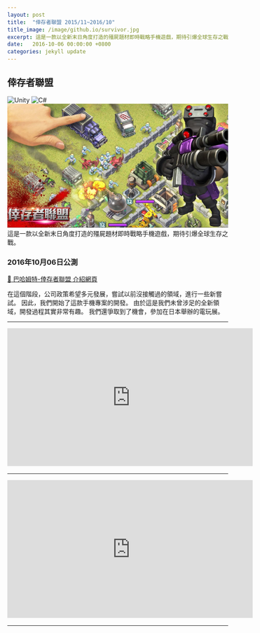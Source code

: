 ```yaml
---
layout: post
title:  "倖存者聯盟 2015/11~2016/10"
title_image: /image/github.io/survivor.jpg
excerpt: 這是一款以全新末日角度打造的殭屍題材即時戰略手機遊戲，期待引爆全球生存之戰。
date:   2016-10-06 00:00:00 +0800
categories: jekyll update
---
```


## 倖存者聯盟
![Unity](https://img.shields.io/badge/unity-%23000000.svg?style=for-the-badge&logo=unity&logoColor=white) ![C#](https://img.shields.io/badge/c%23-%23239120.svg?style=for-the-badge&logo=csharp&logoColor=white)  
![倖存者聯盟](/image/github.io/survivor.jpg)
這是一款以全新末日角度打造的殭屍題材即時戰略手機遊戲，期待引爆全球生存之戰。

### 2016年10月06日公測

[🔗 巴哈姆特-倖存者聯盟 介紹網頁](https://acg.gamer.com.tw/acgDetail.php?s=85429)

在這個階段，公司政策希望多元發展，嘗試以前沒接觸過的領域，進行一些新嘗試。
因此，我們開始了這款手機專案的開發。
由於這是我們未曾涉足的全新領域，開發過程其實非常有趣。
我們還爭取到了機會，參加在日本舉辦的電玩展。

---

<iframe width="560" height="315" src="https://www.youtube.com/embed/3rRL80B6Y5s" frameborder="0" allowfullscreen></iframe>

---

<iframe width="560" height="315" src="https://www.youtube.com/embed/CysCdm4eaBQ" frameborder="0" allowfullscreen></iframe>

---

